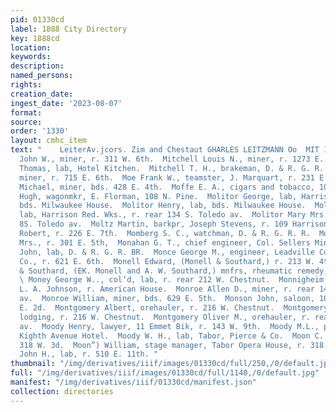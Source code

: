 ```yaml
---
pid: 01330cd
label: 1888 City Directory
key: 1888cd
location: 
keywords: 
description: 
named_persons: 
rights: 
creation_date: 
ingest_date: '2023-08-07'
format: 
source: 
order: '1330'
layout: cmhc_item
text: "    LeiterAv.jcors. Zim and Chestaut GHARLES LEITZMANN Oo  MIT 193 MO  Mitchell
  John W., miner, r. 311 W. 6th.  Mitchell Louis N., miner, r. 1273 E. 2d.  Mitchell
  Thomas, lab, Hotel Kitchen.  Mitchell T. H., brakeman, D. & R. G. R. R.  Moats Thomas,
  miner, r. 715 E. 6th.  Moe Frank W., teamster, J. Marquart, r. 231 E. 10th.  Moen
  Michael, miner, bds. 428 E. 4th.  Moffe E. A., cigars and tobacco, 1044 W. 2d.  Mohin
  Hugh, wagonmkr, E. Florman, 108 N. Pine.  Molitor George, lab, Harrison Red. Wks.,
  bds. Milwaukee House.  Molitor Henry, lab, bds. Milwaukee House.  Molitor John,
  lab, Harrison Red. Wks., r. rear 134 S. Toledo av.  Molitor Mary Mrs., r. rear 134
  8S. Toledo av.  Moltz Martin, barkpr, Joseph Stevens, r. 109 Harrison av.  Molyneux
  Robert, r. 226 E. 7th.  Momberg S. C., watchman, D. & R. G. R. R.  Monaghan Frank
  Mrs., r. 301 E. 5th,  Monahan G. T., chief engineer, Col. Sellers Mine.  Mohahan
  John, lab, D. & R. G. R. BR.  Monce George M., engineer, Leadville Cons. Mining
  Co., r. 621 E. 6th.  Monell Edward, (Monell & Southard,) r. 213 W. 4th.  Monell
  & Southard, (EK. Monell and A. W. Southard,) mnfrs, rheumatic remedy, 112 W. 4th.
  \ Money George W.., col’d, lab, r. rear 212 W. Chestnut.  Monnigheim Fred., musician,
  L. A. Johnson, r. American House.  Monroe Allen D., miner, r. rear 146 S. Toledo
  av.  Monroe William, miner, bds. 629 E. 5th.  Monson John, saloon, 103 Oak, r. 142
  E. 2d.  Montgomery Albert, orehauler, r. 216 W. Chestnut.  Montgomery Emma G. Mrs.,
  lodging, r. 216 W. Chestnut.  Montgomery Oliver M., orehauler, r. rear 130 S. Toledo
  av.  Moody Henry, lawyer, 11 Emmet Bik, r. 143 W. 9th.  Moody M.L., printer, bds.
  Kighth Avenue Hotel.  Moody W. H., lab, Tabor, Pierce & Co.  Moon C. P. Mrs., r.
  318 W. 3d.  Moon”) William, stage manager, Tabor Opera House, r. 318  . 3d. Moor
  John H., lab, r. 510 E. 11th. "
thumbnail: "/img/derivatives/iiif/images/01330cd/full/250,/0/default.jpg"
full: "/img/derivatives/iiif/images/01330cd/full/1140,/0/default.jpg"
manifest: "/img/derivatives/iiif/01330cd/manifest.json"
collection: directories
---
```

